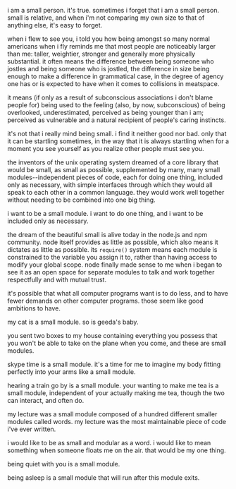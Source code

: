 i am a small person. it's true. sometimes i forget that i am a small person. small is relative, and when i'm not comparing my own size to that of anything else, it's easy to forget.

when i flew to see you, i told you how being amongst so many normal americans when i fly reminds me that most people are noticeably larger than me: taller, weightier, stronger and generally more physically substantial. it often means the difference between being someone who jostles and being someone who is jostled, the difference in size being enough to make a difference in grammatical case, in the degree of agency one has or is expected to have when it comes to collisions in meatspace.

it means (if only as a result of subconscious associations i don't blame people for) being used to the feeling (also, by now, subconscious) of being overlooked, underestimated, perceived as being younger than i am; perceived as vulnerable and a natural recipient of people's caring instincts.

it's not that i really mind being small. i find it neither good nor bad. only that it can be startling sometimes, in the way that it is always startling when for a moment you see yourself as you realize other people must see you.

the inventors of the unix operating system dreamed of a core library that would be small, as small as possible, supplemented by many, many small modules--independent pieces of code, each for doing one thing, included only as necessary, with simple interfaces through which they would all speak to each other in a common language. they would work well together without needing to be combined into one big thing.

i want to be a small module. i want to do one thing, and i want to be included only as necessary.

the dream of the beautiful small is alive today in the node.js and npm community. node itself provides as little as possible, which also means it dictates as little as possible. its `require()` system means each module is constrained to the variable you assign it to, rather than having access to modify your global scope. node finally made sense to me when i began to see it as an open space for separate modules to talk and work together respectfully and with mutual trust. 

it's possible that what all computer programs want is to do less, and to have fewer demands on other computer programs. those seem like good ambitions to have.

my cat is a small module. so is geeda's baby.

you sent two boxes to my house containing everything you possess that you won't be able to take on the plane when you come, and these are small modules.

skype time is a small module. it's a time for me to imagine my body fitting perfectly into your arms like a small module.

hearing a train go by is a small module. your wanting to make me tea is a small module, independent of your actually making me tea, though the two can interact, and often do.

my lecture was a small module composed of a hundred different smaller modules called words.
my lecture was the most maintainable piece of code i've ever written.

i would like to be as small and modular as a word. i would like to mean something when someone floats me on the air. that would be my one thing.

being quiet with you is a small module.

being asleep is a small module that will run after this module exits.

